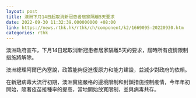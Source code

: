 ```yaml
---
layout: post
title: 澳洲下月14日起取消新冠患者居家隔離5天要求
date: 2022-09-30 11:32:39.000000000 +08:00
link: https://news.rthk.hk/rthk/ch/component/k2/1669095-20220930.htm
categories: rthk
---
```


澳洲政府宣布，下月14日起取消新冠患者居家隔離5天的要求，屆時所有疫情限制措施將解除。

澳洲總理阿爾巴內塞說，政策能夠促進復原力和能力建設，並減少對政府的依賴。

在新冠病毒大流行初期，澳洲實施嚴格的邊境限制和封鎖措施控制疫情，今年年初開始，隨著疫苗接種率的提高，當地開始放寬限制，並與病毒共存。
